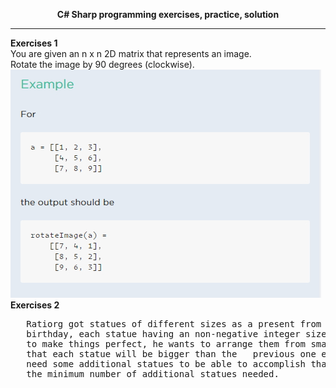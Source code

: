
<p align="center" ><b>C# Sharp programming exercises, practice, solution</b></p>
<hr>
<div >
  <b>Exercises 1</b><br>
  You are given an n x n 2D matrix that represents an image.<br> Rotate the image by 90 degrees (clockwise).
</div>  

<img src="https://github.com/Tirans3/NoteWithLinq/blob/master/images/Image%205.jpg">

<div >
  <b>Exercises 2</b><br>
  <pre>
   Ratiorg got statues of different sizes as a present from CodeMaster for his 
   birthday, each statue having an non-negative integer size.   Since he likes
   to make things perfect, he wants to arrange them from smallest to largest so
   that each statue will be bigger than the   previous one exactly by 1. He may 
   need some additional statues to be able to accomplish that.Help him figure out
   the minimum number of additional statues needed.
   
  </pre>
</div>
